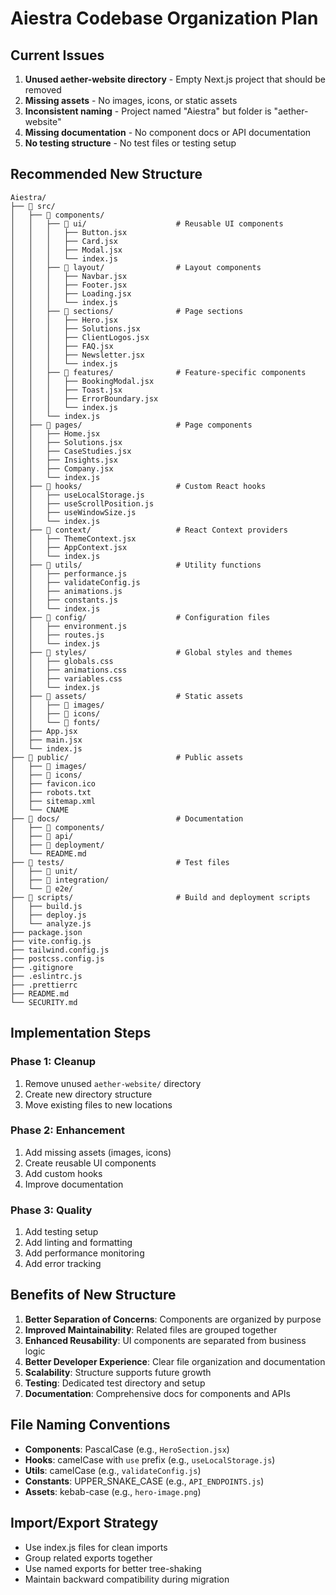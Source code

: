 # Aiestra Codebase Organization Plan

## Current Issues
1. **Unused aether-website directory** - Empty Next.js project that should be removed
2. **Missing assets** - No images, icons, or static assets
3. **Inconsistent naming** - Project named "Aiestra" but folder is "aether-website"
4. **Missing documentation** - No component docs or API documentation
5. **No testing structure** - No test files or testing setup

## Recommended New Structure

```
Aiestra/
├── 📁 src/
│   ├── 📁 components/
│   │   ├── 📁 ui/                    # Reusable UI components
│   │   │   ├── Button.jsx
│   │   │   ├── Card.jsx
│   │   │   ├── Modal.jsx
│   │   │   └── index.js
│   │   ├── 📁 layout/                # Layout components
│   │   │   ├── Navbar.jsx
│   │   │   ├── Footer.jsx
│   │   │   ├── Loading.jsx
│   │   │   └── index.js
│   │   ├── 📁 sections/              # Page sections
│   │   │   ├── Hero.jsx
│   │   │   ├── Solutions.jsx
│   │   │   ├── ClientLogos.jsx
│   │   │   ├── FAQ.jsx
│   │   │   ├── Newsletter.jsx
│   │   │   └── index.js
│   │   ├── 📁 features/              # Feature-specific components
│   │   │   ├── BookingModal.jsx
│   │   │   ├── Toast.jsx
│   │   │   ├── ErrorBoundary.jsx
│   │   │   └── index.js
│   │   └── index.js
│   ├── 📁 pages/                     # Page components
│   │   ├── Home.jsx
│   │   ├── Solutions.jsx
│   │   ├── CaseStudies.jsx
│   │   ├── Insights.jsx
│   │   ├── Company.jsx
│   │   └── index.js
│   ├── 📁 hooks/                     # Custom React hooks
│   │   ├── useLocalStorage.js
│   │   ├── useScrollPosition.js
│   │   ├── useWindowSize.js
│   │   └── index.js
│   ├── 📁 context/                   # React Context providers
│   │   ├── ThemeContext.jsx
│   │   ├── AppContext.jsx
│   │   └── index.js
│   ├── 📁 utils/                     # Utility functions
│   │   ├── performance.js
│   │   ├── validateConfig.js
│   │   ├── animations.js
│   │   ├── constants.js
│   │   └── index.js
│   ├── 📁 config/                    # Configuration files
│   │   ├── environment.js
│   │   ├── routes.js
│   │   └── index.js
│   ├── 📁 styles/                    # Global styles and themes
│   │   ├── globals.css
│   │   ├── animations.css
│   │   ├── variables.css
│   │   └── index.js
│   ├── 📁 assets/                    # Static assets
│   │   ├── 📁 images/
│   │   ├── 📁 icons/
│   │   └── 📁 fonts/
│   ├── App.jsx
│   ├── main.jsx
│   └── index.js
├── 📁 public/                        # Public assets
│   ├── 📁 images/
│   ├── 📁 icons/
│   ├── favicon.ico
│   ├── robots.txt
│   ├── sitemap.xml
│   └── CNAME
├── 📁 docs/                          # Documentation
│   ├── 📁 components/
│   ├── 📁 api/
│   ├── 📁 deployment/
│   └── README.md
├── 📁 tests/                         # Test files
│   ├── 📁 unit/
│   ├── 📁 integration/
│   └── 📁 e2e/
├── 📁 scripts/                       # Build and deployment scripts
│   ├── build.js
│   ├── deploy.js
│   └── analyze.js
├── package.json
├── vite.config.js
├── tailwind.config.js
├── postcss.config.js
├── .gitignore
├── .eslintrc.js
├── .prettierrc
├── README.md
└── SECURITY.md
```

## Implementation Steps

### Phase 1: Cleanup
1. Remove unused `aether-website/` directory
2. Create new directory structure
3. Move existing files to new locations

### Phase 2: Enhancement
1. Add missing assets (images, icons)
2. Create reusable UI components
3. Add custom hooks
4. Improve documentation

### Phase 3: Quality
1. Add testing setup
2. Add linting and formatting
3. Add performance monitoring
4. Add error tracking

## Benefits of New Structure

1. **Better Separation of Concerns**: Components are organized by purpose
2. **Improved Maintainability**: Related files are grouped together
3. **Enhanced Reusability**: UI components are separated from business logic
4. **Better Developer Experience**: Clear file organization and documentation
5. **Scalability**: Structure supports future growth
6. **Testing**: Dedicated test directory and setup
7. **Documentation**: Comprehensive docs for components and APIs

## File Naming Conventions

- **Components**: PascalCase (e.g., `HeroSection.jsx`)
- **Hooks**: camelCase with `use` prefix (e.g., `useLocalStorage.js`)
- **Utils**: camelCase (e.g., `validateConfig.js`)
- **Constants**: UPPER_SNAKE_CASE (e.g., `API_ENDPOINTS.js`)
- **Assets**: kebab-case (e.g., `hero-image.png`)

## Import/Export Strategy

- Use index.js files for clean imports
- Group related exports together
- Use named exports for better tree-shaking
- Maintain backward compatibility during migration
